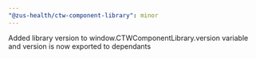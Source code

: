 ```yaml
---
"@zus-health/ctw-component-library": minor
---
```


Added library version to window.CTWComponentLibrary.version variable and version is now exported to dependants

